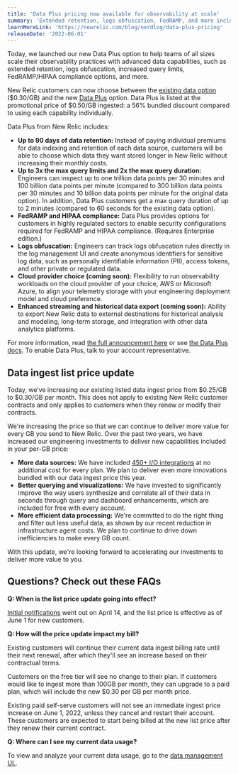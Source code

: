```yaml
---
title: 'Data Plus pricing now available for observability at scale'
summary: 'Extended retention, logs obfuscation, FedRAMP, and more included for 56% bundled savings'
learnMoreLink: 'https://newrelic.com/blog/nerdlog/data-plus-pricing' 
releaseDate: '2022-06-01'
---
```


Today, we launched our new Data Plus option to help teams of all sizes scale their observability practices with advanced data capabilities, such as extended retention, logs obfuscation, increased query limits, FedRAMP/HIPAA compliance options, and more.

New Relic customers can now choose between the [existing data option](https://docs.newrelic.com/docs/data-apis/manage-data/manage-data-coming-new-relic/) ($0.30/GB) and the new [Data Plus](https://newrelic.com/blog/nerdlog/data-plus-pricing) option. Data Plus is listed at the promotional price of $0.50/GB ingested: a 56% bundled discount compared to using each capability individually.

Data Plus from New Relic includes:

* **Up to 90 days of data retention:** Instead of paying individual premiums for data indexing and retention of each data source, customers will be able to choose which data they want stored longer in New Relic without increasing their monthly costs.
* **Up to 3x the max query limits and 2x the max query duration:** Engineers can inspect up to one trillion data points per 30 minutes and 100 billion data points per minute (compared to 300 billion data points per 30 minutes and 10 billion data points per minute for the original data option). In addition, Data Plus customers get a max query duration of up to 2 minutes (compared to 60 seconds for the existing data option).
* **FedRAMP and HIPAA compliance:** Data Plus provides options for customers in highly regulated sectors to enable security configurations required for FedRAMP and HIPAA compliance. (Requires Enterprise edition.)
* **Logs obfuscation:** Engineers can track logs obfuscation rules directly in the log management UI and create anonymous identifiers for sensitive log data, such as personally identifiable information (PII), access tokens, and other private or regulated data.
* **Cloud provider choice (coming soon):** Flexibility to run observability workloads on the cloud provider of your choice, AWS or Microsoft Azure, to align your telemetry storage with your engineering deployment model and cloud preference. 
* **Enhanced streaming and historical data export (coming soon):** Ability to export New Relic data to external destinations for historical analysis and modeling, long-term storage, and integration with other data analytics platforms.

For more information, read [the full announcement here](https://newrelic.com/blog/nerdlog/data-plus-pricing) or see [the Data Plus docs](https://docs.newrelic.com/docs/accounts/accounts-billing/new-relic-one-pricing-billing/data-ingest-billing#data-prices). To enable Data Plus, talk to your account representative.

## Data ingest list price update 

Today, we’ve increasing our existing listed data ingest price from $0.25/GB to $0.30/GB per month. This does not apply to existing New Relic customer contracts and only applies to customers when they renew or modify their contracts.

We're increasing the price so that we can continue to deliver more value for every GB you send to New Relic. Over the past two years, we have increased our engineering investments to deliver new capabilities included in your per-GB price:

* **More data sources:** We have included [450+ I/O integrations](https://newrelic.com/instant-observability) at no additional cost for every plan. We plan to deliver even more innovations bundled with our data ingest price this year.
* **Better querying and visualizations:** We have invested to significantly improve the way users synthesize and correlate all of their data in seconds through query and dashboard enhancements, which are included for free with every account.
* **More efficient data processing:** We're committed to do the right thing and filter out less useful data, as shown by our recent reduction in infrastructure agent costs. We plan to continue to drive down inefficiencies to make every GB count.

With this update, we're looking forward to accelerating our investments to deliver more value to you.

## Questions? Check out these FAQs

**Q: When is the list price update going into effect?**

[Initial notifications](https://docs.newrelic.com/whats-new/2022/04/whats-new-4-14-data-updates) went out on April 14, and the list price is effective as of June 1 for new customers.

**Q: How will the price update impact my bill?**

Existing customers will continue their current data ingest billing rate until their next renewal, after which they'll see an increase based on their contractual terms.

Customers on the free tier will see no change to their plan. If customers would like to ingest more than 100GB per month, they can upgrade to a paid plan, which will include the new $0.30 per GB per month price.

Existing paid self-serve customers will not see an immediate ingest price increase on June 1, 2022, unless they cancel and restart their account. These customers are expected to start being billed at the new list price after they renew their current contract.

**Q: Where can I see my current data usage?**

To view and analyze your current data usage, go to the [data management UI.](https://docs.newrelic.com/docs/data-apis/manage-data/manage-your-data).
